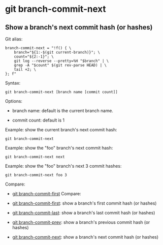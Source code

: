# git branch-commit-next

## Show a branch's next commit hash (or hashes)

Git alias:

```git
branch-commit-next = "!f() { \
    branch="${1:-$(git current-branch)}"; \
    count="${2:-1}"; \
    git log --reverse --pretty=%H "$branch" | \
    grep -A "$count" $(git rev-parse HEAD) | \
    tail +2; \
}; f"
```

Syntax:

```shell
git branch-commit-next [branch name [commit count]]
```

Options:

  * branch name: default is the current branch name.

  * commit count: default is 1

Example: show the current branch's next commit hash:

```shell
git branch-commit-next
```

Example: show the "foo" branch's next commit hash:

```shell
git branch-commit-next next
```

Example: show the "foo" branch's next 3 commit hashes:

```shell
git branch-commit-next foo 3
```

Compare:

* [git branch-commit-first]()
Compare:

* [git branch-commit-first](../git-branch-commit-first): show a branch's first commit hash (or hashes)
* [git branch-commit-last](../git-branch-commit-last): show a branch's last commit hash (or hashes)
* [git branch-commit-prev](../git-branch-commit-prev): show a branch's previous commit hash (or hashes)
* [git branch-commit-next](../git-branch-commit-next): show a branch's next commit hash (or hashes)
